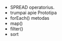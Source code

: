 -   SPREAD operatorius.
-   trumpai apie Prototipa
-   forEach() metodas
-   map()
-   filter()
-   sort
